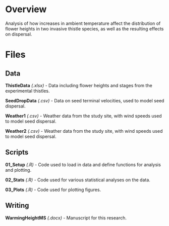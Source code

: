 # Overview
Analysis of how increases in ambient temperature affect the distribution of flower heights in two invasive thistle species, as well as the resulting effects on dispersal.

# Files

## Data

**ThistleData** *(.xlsx)* - Data including flower heights and stages from the experimental thistles.

**SeedDropData** *(.csv)* - Data on seed terminal velocities, used to model seed dispersal.

**Weather1** *(.csv)* - Weather data from the study site, with wind speeds used to model seed dispersal.

**Weather2** *(.csv)* -  Weather data from the study site, with wind speeds used to model seed dispersal.

## Scripts

**01_Setup** *(.R)* - Code used to load in data and define functions for analysis and plotting.

**02_Stats** *(.R)* - Code used for various statistical analyses on the data.

**03_Plots** *(.R)* - Code used for plotting figures.

## Writing

**WarmingHeightMS** *(.docx)* - Manuscript for this research.
